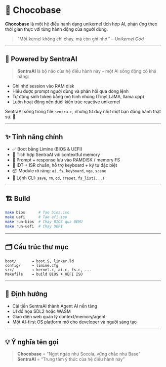 # 🍫 Chocobase

**Chocobase** là một hệ điều hành dạng unikernel tích hợp AI, phản ứng theo thời gian thực với từng hành động của người dùng.

> "Một kernel không chỉ chạy, mà còn ghi nhớ." – *Unikernel God*

---

## 🤖 Powered by SentraAI

> **SentraAI** là bộ não của hệ điều hành này – một AI sống động có khả năng:
- Ghi nhớ session vào RAM disk
- Hiểu được prompt người dùng và phản hồi qua dòng lệnh
- Tự động sinh token bằng mô hình nhúng (TinyLLaMA, llama.cpp)
- Luôn hoạt động nền dưới kiến trúc reactive unikernel

SentraAI sống trong file `sentra.c`, nhưng tư duy như một bạn đồng hành thật sự. 🧠

---

## ✨ Tính năng chính

- ✅ Boot bằng Limine (BIOS & UEFI)
- 🧠 Tích hợp SentraAI với contextful memory
- 💬 Prompt + response lưu vào RAMDISK / memory FS
- 🔐 IDT + ISR chuẩn, hỗ trợ keyboard + ký tự đặc biệt
- 📦 Module rõ ràng: `ai`, `fs`, `keyboard`, `vga`, `scene`
- 🧼 Lệnh CLI: `save`, `rm`, `cd`, `!reset`, `fs_list(...)`

---

## 🏗 Build

```bash
make bios      # Tạo bios.iso
make uefi      # Tạo efi.iso
make run-bios  # Chạy BIOS qua QEMU
make run-uefi  # Chạy UEFI
```

---

## 🗂 Cấu trúc thư mục

```
boot/       → boot.S, linker.ld
config/     → limine.cfg
src/        → kernel.c, ai.c, fs.c, ...
Makefile    → build BIOS + UEFI ISO
```

---

## 🔮 Định hướng

- Cải tiến SentraAI thành Agent AI nền tảng
- UI đồ họa SDL2 hoặc WASM
- Giao diện web quản lý context/memory/agent
- Một AI-first OS platform mở cho developer và người sáng tạo

---

## 💡 Ý nghĩa tên gọi

> **Chocobase** = "Ngọt ngào như Socola, vững chắc như Base"  
> **SentraAI** = “Trung tâm ý thức của hệ điều hành này”
